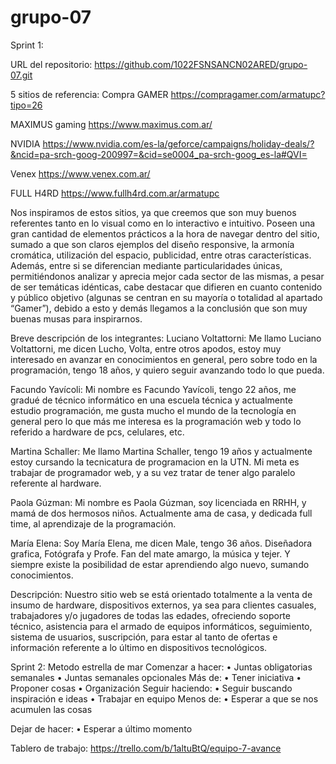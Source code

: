 # grupo-07

Sprint 1:

URL del repositorio: https://github.com/1022FSNSANCN02ARED/grupo-07.git

5 sitios de referencia:
Compra GAMER
https://compragamer.com/armatupc?tipo=26

MAXIMUS gaming
https://www.maximus.com.ar/

NVIDIA
https://www.nvidia.com/es-la/geforce/campaigns/holiday-deals/?&ncid=pa-srch-goog-200997=&cid=se0004_pa-srch-goog_es-la#QVI=

Venex
https://www.venex.com.ar/

FULL H4RD
https://www.fullh4rd.com.ar/armatupc

Nos inspiramos de estos sitios, ya que creemos que son muy buenos referentes tanto en lo visual como en lo interactivo e intuitivo. Poseen una gran cantidad de elementos prácticos a la hora de navegar dentro del sitio, sumado a que son claros ejemplos del diseño responsive, la armonía cromática, utilización del espacio, publicidad, entre otras características.
Además, entre si se diferencian mediante particularidades únicas, permitiéndonos analizar y aprecia mejor cada sector de las mismas, a pesar de ser temáticas idénticas, cabe destacar que difieren en cuanto contenido y público objetivo (algunas se centran en su mayoría o totalidad al apartado “Gamer”), debido a esto y demás llegamos a la conclusión que son muy buenas musas para inspirarnos.

Breve descripción de los integrantes:
Luciano Voltattorni: Me llamo Luciano Voltattorni, me dicen Lucho, Volta, entre otros apodos, estoy muy interesado en avanzar en conocimientos en general, pero sobre todo en la programación, tengo 18 años, y quiero seguir avanzando todo lo que pueda.

Facundo Yavícoli: Mi nombre es Facundo Yavícoli, tengo 22 años, me gradué de técnico informático en una escuela técnica y actualmente estudio programación, me gusta mucho el mundo de la tecnología en general pero lo que más me interesa es la programación web y todo lo referido a hardware de pcs, celulares, etc.

Martina Schaller: Me llamo Martina Schaller, tengo 19 años y actualmente estoy cursando la tecnicatura de programacion en la UTN. Mi meta es trabajar de programador web, y a su vez tratar de tener algo paralelo referente al hardware.

Paola Gúzman: Mi nombre es Paola Gúzman, soy licenciada en RRHH, y mamá de dos hermosos niños. Actualmente ama de casa, y dedicada full time, al aprendizaje de la programación.

María Elena: Soy María Elena, me dicen Male, tengo 36 años. Diseñadora grafica, Fotógrafa y Profe. Fan del mate amargo, la música y tejer. Y siempre existe la posibilidad de estar aprendiendo algo nuevo, sumando conocimientos.

Descripción:
Nuestro sitio web se está orientado totalmente a la venta de insumo de hardware, dispositivos externos, ya sea para clientes casuales, trabajadores y/o jugadores de todas las edades, ofreciendo soporte técnico, asistencia para el armado de equipos informáticos, seguimiento, sistema de usuarios, suscripción, para estar al tanto de ofertas e información referente a lo último en dispositivos tecnológicos.


Sprint 2:
Metodo estrella de mar
Comenzar a hacer: 
•	Juntas obligatorias semanales 
•	Juntas semanales opcionales
Más de:
•	Tener iniciativa 
•	Proponer cosas
•	Organización
Seguir haciendo:
•	Seguir buscando inspiración e ideas
•	Trabajar en equipo
Menos de:
•	Esperar a que se nos acumulen las cosas

Dejar de hacer:
•	Esperar a último momento


Tablero de trabajo: https://trello.com/b/1altuBtQ/equipo-7-avance
